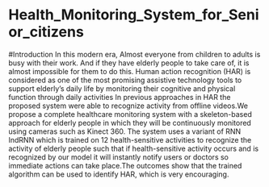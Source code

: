 # Health_Monitoring_System_for_Senior_citizens
#Introduction
In this modern era, Almost everyone from children to adults is busy with their work. And
if they have elderly people to take care of, it is almost impossible for them to do this.
Human action recognition (HAR) is considered as one of the most promising assistive
technology tools to support elderly’s daily life by monitoring their cognitive and physical
function through daily activities In previous approaches in HAR the proposed system
were able to recognize activity from offline videos.We propose a complete healthcare
monitoring system with a skeleton-based approach for elderly people in which they will
be continuously monitored using cameras such as Kinect 360. The system uses a variant
of RNN IndRNN which is trained on 12 health-sensitive activities to recognize the activity
of elderly people such that if health-sensitive activity occurs and is recognized by our
model it will instantly notify users or doctors so immediate actions can take place.The
outcomes show that the trained algorithm can be used to identify HAR, which is very
encouraging.

